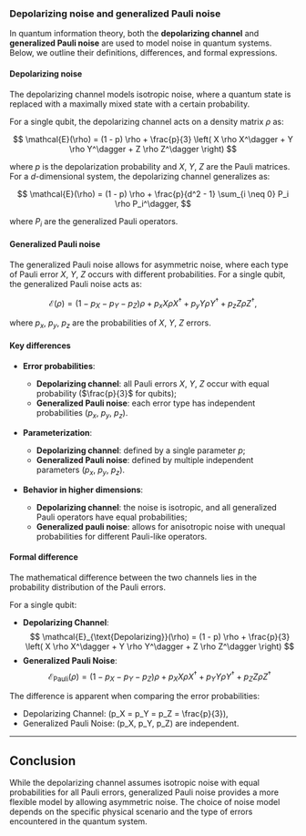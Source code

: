### Depolarizing noise and generalized Pauli noise

In quantum information theory, both the **depolarizing channel** and **generalized Pauli noise** are used to model noise in quantum systems. Below, we outline their definitions, differences, and formal expressions.

#### Depolarizing noise

The depolarizing channel models isotropic noise, where a quantum state is replaced with a maximally mixed state with a certain probability.

For a single qubit, the depolarizing channel acts on a density matrix $\rho$ as:

$$
\mathcal{E}(\rho) = (1 - p) \rho + \frac{p}{3} \left( X \rho X^\dagger + Y \rho Y^\dagger + Z \rho Z^\dagger \right)
$$

where $p$ is the depolarization probability and $X$, $Y$, $Z$ are the Pauli matrices. For a $d$-dimensional system, the depolarizing channel generalizes as:

$$
\mathcal{E}(\rho) = (1 - p) \rho + \frac{p}{d^2 - 1} \sum_{i \neq 0} P_i \rho P_i^\dagger,
$$

where $P_i$ are the generalized Pauli operators.

#### Generalized Pauli noise

The generalized Pauli noise allows for asymmetric noise, where each type of Pauli error $X$, $Y$, $Z$ occurs with different probabilities. For a single qubit, the generalized Pauli noise acts as:

$$
\mathcal{E}(\rho) = (1 - p_X - p_Y - p_Z) \rho + p_x X \rho X^\dagger + p_y Y \rho Y^\dagger + p_z Z \rho Z^\dagger,
$$

where $p_x$, $p_y$, $p_z$ are the probabilities of $X$, $Y$, $Z$ errors.

#### Key differences

* **Error probabilities**:
  - **Depolarizing channel**: all Pauli errors $X$, $Y$, $Z$ occur with equal probability ($\frac{p}{3}$ for qubits);
  - **Generalized Pauli noise**: each error type has independent probabilities ($p_x$, $p_y$, $p_z$).

* **Parameterization**:
  - **Depolarizing channel**: defined by a single parameter $p$;
  - **Generalized Pauli noise**: defined by multiple independent parameters ($p_x$, $p_y$, $p_z$).

* **Behavior in higher dimensions**:
  - **Depolarizing channel**: the noise is isotropic, and all generalized Pauli operators have equal probabilities;
  - **Generalized pauli noise**: allows for anisotropic noise with unequal probabilities for different Pauli-like operators.

#### Formal difference

The mathematical difference between the two channels lies in the probability distribution of the Pauli errors.

For a single qubit:
- **Depolarizing Channel**:
  $$
  \mathcal{E}_{\text{Depolarizing}}(\rho) = (1 - p) \rho + \frac{p}{3} \left( X \rho X^\dagger + Y \rho Y^\dagger + Z \rho Z^\dagger \right)
  $$
- **Generalized Pauli Noise**:
  $$
  \mathcal{E}_{\text{Pauli}}(\rho) = (1 - p_X - p_Y - p_Z) \rho + p_X X \rho X^\dagger + p_Y Y \rho Y^\dagger + p_Z Z \rho Z^\dagger
  $$

The difference is apparent when comparing the error probabilities:
- Depolarizing Channel: \(p_X = p_Y = p_Z = \frac{p}{3}\),
- Generalized Pauli Noise: \(p_X, p_Y, p_Z\) are independent.

---

## Conclusion

While the depolarizing channel assumes isotropic noise with equal probabilities for all Pauli errors, generalized Pauli noise provides a more flexible model by allowing asymmetric noise. The choice of noise model depends on the specific physical scenario and the type of errors encountered in the quantum system.

